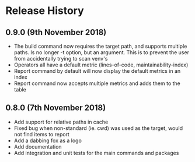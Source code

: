 # Release History

## 0.9.0 (9th November 2018)


* The build command now requires the target path, and supports multiple paths. Is no longer -t option, but an argument. This is to prevent the user from accidentally trying to scan venv's
* Operators all have a default metric (lines-of-code, maintainability-index)
* Report command by default will now display the default metrics in an index
* Report command now accepts multiple metrics and adds them to the table

## 0.8.0 (7th November 2018)

* Add support for relative paths in cache
* Fixed bug when non-standard (ie. cwd) was used as the target, would not find items to report
* Add a dabbing fox as a logo
* Add documentation
* Add integration and unit tests for the main commands and packages